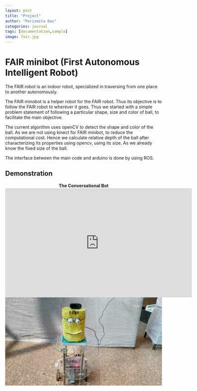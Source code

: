 ```yaml
---
layout: post
title: "Project"
author: "Parismita Das"
categories: journal
tags: [documentation,sample]
image: fair.jpg
---
```


# FAIR minibot (First Autonomous Intelligent Robot)

The FAIR  robot is an indoor robot, specialized in traversing from one place to another autonomously.

The FAIR minobot is a helper robot for the FAIR robot. Thus its objective is to follow the FAIR robot to wherever it goes. Thus we started with a simple problem statement of following a particular shape, size and color of ball, to facilitate the main objective. 

The current algorithm uses openCV to detect the shape and color of the ball. As we are not using kinect for FAIR minibot, to reduce the computational cost. Hence we calculate relative depth of the ball after characterizing its properties using opencv, using its size. As we already know the fixed size of the ball.

The interface between the main code and arduino is done by using ROS.

## Demonstration

<div class="imgcap">
<div align="middle">
<div class="thecap" align="middle" ><b>The Conversational Bot</b> </div>
<iframe width="600" height="350" src="https://www.youtube.com/embed/rxRCw2yRdNA" frameborder="0" allow="autoplay; encrypted-media" allowfullscreen align="center"></iframe>
</div>
</div>

<img src="../assets/img/fair2.jpg">
